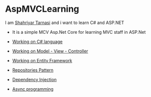 # AspMVCLearning

I am [Shahriyar Tarnasi](https://www.linkedin.com/in/shahriyar-tarnasi/) and i want to learn C# and ASP.NET

- It is a simple MCV Asp.Net Core for learning MVC staff in ASP.Net

- [Working on C# language](https://en.wikipedia.org/wiki/C_Sharp_(programming_language))
- [Working on Model - View - Controller](https://en.wikipedia.org/wiki/Model%E2%80%93view%E2%80%93controller)
- [Working on Entity Framework](https://www.entityframeworktutorial.net/what-is-entityframework.aspx)
- [Repositories Pattern](https://dotnettutorials.net/lesson/repository-design-pattern-csharp/)
- [Dependency Injection](https://learn.microsoft.com/en-us/dotnet/core/extensions/dependency-injection)
- [Async programming](https://learn.microsoft.com/en-us/dotnet/csharp/programming-guide/concepts/async/)